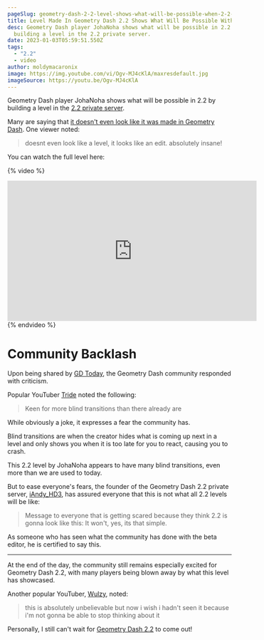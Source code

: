 ```yaml
---
pageSlug: geometry-dash-2-2-level-shows-what-will-be-possible-when-2-2-releases
title: Level Made In Geometry Dash 2.2 Shows What Will Be Possible With The Update
desc: Geometry Dash player JohaNoha shows what will be possible in 2.2 by
  building a level in the 2.2 private server.
date: 2023-01-03T05:59:51.550Z
tags:
  - "2.2"
  - video
author: moldymacaronix
image: https://img.youtube.com/vi/Ogv-MJ4cKlA/maxresdefault.jpg
imageSource: https://youtu.be/Ogv-MJ4cKlA
---
```

Geometry Dash player JohaNoha shows what will be possible in 2.2 by building a level in the [2.2 private server](/posts/geometry-dash-2-2-private-server-download-install/).

Many are saying that [it doesn't even look like it was made in Geometry Dash](https://youtu.be/Ogv-MJ4cKlA). One viewer noted:

> doesnt even look like a level, it looks like an edit. absolutely insane!

You can watch the full level here:

{% video %}
<iframe width="560" height="315" src="https://www.youtube.com/embed/Ogv-MJ4cKlA" title="YouTube video player" frameborder="0" allow="accelerometer; autoplay; clipboard-write; encrypted-media; gyroscope; picture-in-picture" allowfullscreen></iframe>
{% endvideo %}

# Community Backlash

Upon being shared by [GD Today](https://twitter.com/today_gd/status/1545084552686731264), the Geometry Dash community responded with criticism.

Popular YouTuber [Tride](https://twitter.com/TriDeapthBear/status/1545132564956041221) noted the following:

> Keen for more blind transitions than there already are

While obviously a joke, it expresses a fear the community has.

Blind transitions are when the creator hides what is coming up next in a level and only shows you when it is too late for you to react, causing you to crash.

This 2.2 level by JohaNoha appears to have many blind transitions, even more than we are used to today.

But to ease everyone's fears, the founder of the Geometry Dash 2.2 private server, [iAndy_HD3](), has assured everyone that this is not what all 2.2 levels will be like:

> Message to everyone that is getting scared because they think 2.2 is gonna look like this: It won't, yes, its that simple.

As someone who has seen what the community has done with the beta editor, he is certified to say this.

---

At the end of the day, the community still remains especially excited for Geometry Dash 2.2, with many players being blown away by what this level has showcased.

Another popular YouTuber, [Wulzy](https://twitter.com/1wulz/status/1545138033225338880), noted:

> this is absolutely unbelievable but now i wish i hadn't seen it because i'm not gonna be able to stop thinking about it

Personally, I still can't wait for [Geometry Dash 2.2](/categories/2.2/) to come out!